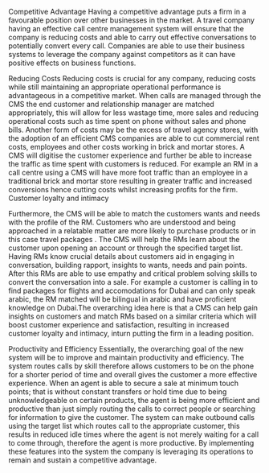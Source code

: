 Competitive Advantage
Having a competitive advantage puts a firm in a favourable position over other businesses in the market. A travel company having an effective call centre management system will ensure that the company is reducing costs and able to carry out effective conversations to potentially convert every call. Companies are able to use their business systems to leverage the company against competitors as it can have positive effects on business functions.

Reducing Costs
Reducing costs is crucial for any company, reducing costs while still maintaining an appropriate operational performance is advantageous in a competitive market. When calls are managed through the CMS the end customer and relationship manager are matched appropriately, this will allow for less wastage time, more sales and reducing operational costs such as time spent on phone without sales and phone bills. Another form of costs may be the excess of travel agency stores, with the adoption of an efficient CMS companies are able to cut commercial rent costs, employees and other costs working in brick and mortar stores. A CMS will digitise the customer experience and further be able to increase the traffic as time spent with customers is reduced. For example an RM in a call centre using a CMS will have more foot traffic than an employee in a traditional brick and mortar store resulting in greater traffic and increased conversions hence cutting costs whilst increasing profits for the firm.	
Customer loyalty and intimacy

Furthermore, the CMS will be able to match the customers wants and needs with the profile of the RM. Customers who are understood and being approached in a relatable matter are more likely to purchase products or in this case travel packages . The CMS will help the RMs learn about the customer upon opening an account or through the specified target list. Having RMs know crucial details about customers aid in engaging in conversation, building rapport, insights to wants, needs and pain points. After this RMs are able to use empathy and critical problem solving skills to convert the conversation into a sale. For example a customer is calling in to find packages for flights and accomodations for Dubai and can only speak arabic, the RM matched will be bilingual in arabic and have proficient knowledge on Dubai.The overarching idea here is that a CMS can help gain insights on customers and match RMs based on a similar criteria which  will boost customer experience and satisfaction, resulting in increased customer loyalty and intimacy, inturn putting the firm in a leading position. 

Productivity and Efficiency
Essentially, the overarching goal of the new system will be to improve and maintain productivity and efficiency. The system routes calls by skill therefore allows customers to be on the phone for a shorter period of time and overall gives the customer a more effective experience. When an agent is able to secure a sale at minimum touch points; that is without constant transfers or hold time due to being unknowledgeable on certain products, the agent is being more efficient and productive than just simply routing the calls to correct people or searching for information to give the customer. The system can make outbound calls using the target list which routes call to the appropriate customer, this results in reduced idle times where the agent is not merely waiting for a call to come through, therefore the agent is more productive. By implementing these features into the system the company is leveraging its operations to remain and sustain a competitive advantage. 
